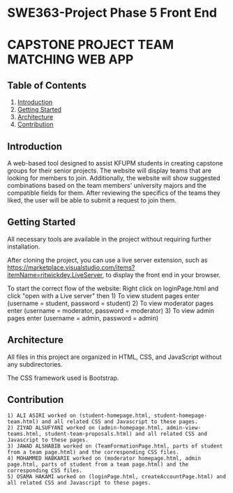 # SWE363-Project Phase 5 Front End

# CAPSTONE PROJECT TEAM MATCHING WEB APP

## Table of Contents
1. [Introduction](#introduction)
2. [Getting Started](#getting-started)
3. [Architecture](#architecture)
4. [Contribution](#contribution)

## Introduction
 A web-based tool designed to assist KFUPM students in creating
 capstone groups for their senior projects. The website will
 display teams that are looking for members to join. Additionally,
 the website will show suggested combinations based on the team
 members' university majors and the compatible fields for them.
 After reviewing the specifics of the teams they liked, the user will
 be able to submit a request to join them.


## Getting Started
All necessary tools are available in the project without requiring further installation.

After cloning the project, you can use a live server extension, such as https://marketplace.visualstudio.com/items?itemName=ritwickdey.LiveServer, to display the front end in your browser.


To start the correct flow of the website:
    Right click on loginPage.html and click "open with a Live server" then
    1) To view student pages enter (username = student, password = student)
    2) To view moderator pages enter (username = moderator, password = moderator)
    3) To view admin pages enter (username = admin, password = admin)


## Architecture
All files in this project are organized in HTML, CSS, and JavaScript without any subdirectories. 

The CSS framework used is Bootstrap.


## Contribution
    1) ALI ASIRI worked on (student-homepage.html, student-homepage-team.html) and all related CSS and Javascript to these pages.
    2) ZIYAD ALSUFYANI worked on (admin-homepage.html, admin-view-teams.html, student-team-proposals.html) and all related CSS and Javascript to these pages.
    3) JAWAD ALSHABIB worked on (TeamFormationPage.html, parts of student from a team page.html) and the corresponding CSS files.
    4) MOHAMMED HABKARIE worked on (moderator homepage.html, admin page.html, parts of student from a team page.html) and the corresponding CSS files.
    5) OSAMA HAKAMI worked on (loginPage.html, createAccountPage.html) and all related CSS and Javascript to these pages.